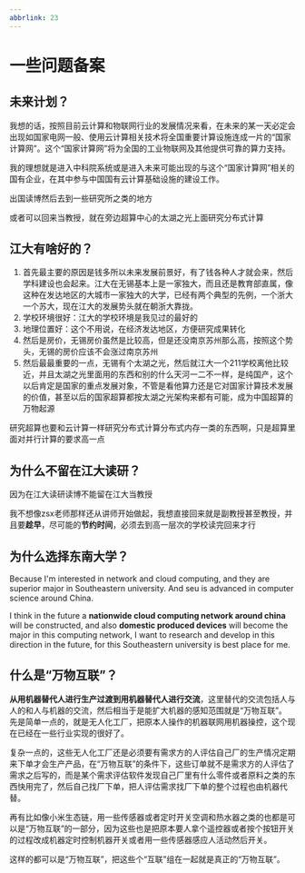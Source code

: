 ```yaml
---
abbrlink: 23
---
```

# 一些问题备案

## 未来计划？

我想的话，按照目前云计算和物联网行业的发展情况来看，在未来的某一天必定会出现如国家电网一般、使用云计算相关技术将全国重要计算设施连成一片的“国家计算网”。这个“国家计算网”将为全国的工业物联网及其他提供可靠的算力支持。

我的理想就是进入中科院系统或是进入未来可能出现的与这个“国家计算网”相关的国有企业，在其中参与中国国有云计算基础设施的建设工作。

出国读博然后去到一些研究所之类的地方

或者可以回来当教授，就在旁边超算中心的太湖之光上面研究分布式计算

## 江大有啥好的？

1. 首先最主要的原因是钱多所以未来发展前景好，有了钱各种人才就会来，然后学科建设也会起来。江大在无锡基本上是一家独大，而且还是教育部直属，像这种在发达地区的大城市一家独大的大学，已经有两个典型的先例，一个浙大一个苏大，现在江大的发展势头就在朝浙大靠拢。
2. 学校环境很好：江大的学校环境是我见过的最好的
3. 地理位置好：这个不用说，在经济发达地区，方便研究成果转化
4. 然后是房价，无锡房价虽然是比较高，但是还没南京苏州那么高，按照这个势头，无锡的房价应该不会涨过南京苏州
5. 然后最最重要的一点，无锡有个太湖之光，然后就江大一个211学校离他比较近，并且太湖之光里面用的东西和别的什么天河一二不一样，是纯国产，这个以后肯定是国家的重点发展对象，不管是看他算力还是它对国家计算技术发展的价值，甚至以后的国家超算都按太湖之光架构来都有可能，成为中国超算的万物起源

研究超算也要和云计算一样研究分布式计算分布式内存一类的东西啊，只是超算里面对并行计算的要求高一点

## 为什么不留在江大读研？

因为在江大读研读博不能留在江大当教授

我不想像zsx老师那样还从讲师开始做起，我想直接回来就是副教授甚至教授，并且要**趁早**，尽可能的**节约时间**，必须去到高一层次的学校读完回来才行

## 为什么选择东南大学？

Because I'm interested in network and cloud computing, and they are superior major in Southeastern university. And seu is advanced in computer science around China.

I think in the future a **nationwide cloud computing network around china** will be constructed, and also **domestic produced devices** will become the major in this computing network, I want to research and develop in this direction in the future, for this Southeastern university is best place for me.

## 什么是“万物互联”？

**从用机器替代人进行生产过渡到用机器替代人进行交流**，这里替代的交流包括人与人的和人与机器的交流，然后相当于是能扩大机器的感知范围就是“万物互联”。
先是简单一点的，就是无人化工厂，把原本人操作的机器联网用机器操控，这个现在已经在一些行业实现的很好了。

复杂一点的，这些无人化工厂还是必须要有需求方的人评估自己厂的生产情况定期来下单才会生产产品，在“万物互联”的条件下，这些订单就不是需求方的人评估了需求之后写的，而是某个需求评估软件发现自己厂里有什么零件或者原料之类的东西快用完了，然后自己找厂下单，把人评估需求找厂下单的整个过程也由机器代替。

再有比如像小米生态链，用一些传感器或者定时开关空调和热水器之类的也都是可以是“万物互联”的一部分，因为这些也是把原本要人拿个遥控器或者按个按钮开关的过程改成机器定时控制机器开关或者用一些传感器感应人活动然后开关。

这样的都可以是“万物互联”，把这些个“互联”组在一起就是真正的“万物互联”。
